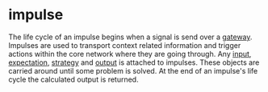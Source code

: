 # impulse
The life cycle of an impulse begins when a signal is send over a
[gateway](gateway.md). Impulses are used to transport context related
information and trigger actions within the core network where they are going
through. Any [input](input.md), [expectation](expectation.md),
[strategy](strategy.md) and [output](output.md) is attached to impulses. These
objects are carried around until some problem is solved. At the end of an
impulse's life cycle the calculated output is returned.
